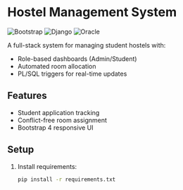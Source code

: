 # Hostel Management System

![Bootstrap](https://img.shields.io/badge/Bootstrap-5.3-blue)
![Django](https://img.shields.io/badge/Django-5.0-green)
![Oracle](https://img.shields.io/badge/Oracle-19c-red)

A full-stack system for managing student hostels with:
- Role-based dashboards (Admin/Student)
- Automated room allocation
- PL/SQL triggers for real-time updates

## Features
- Student application tracking  
- Conflict-free room assignment  
- Bootstrap 4 responsive UI  

## Setup
1. Install requirements:
   ```bash
   pip install -r requirements.txt